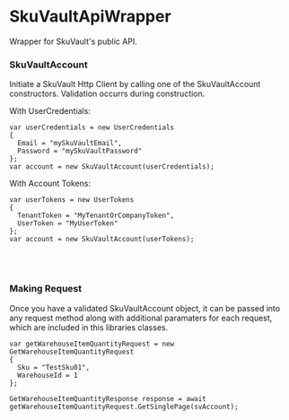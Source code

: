 # SkuVaultApiWrapper
Wrapper for SkuVault's public API.

<h3>SkuVaultAccount</h3>
Initiate a SkuVault Http Client by calling one of the SkuVaultAccount constructors. Validation occurrs during construction. 

With UserCredentials:</br>
<pre><code>var userCredentials = new UserCredentials
{
  Email = "mySkuVaultEmail",
  Password = "mySkuVaultPassword"
};
var account = new SkuVaultAccount(userCredentials);</code></pre>

With Account Tokens:</br>
<pre><code>var userTokens = new UserTokens
{
  TenantToken = "MyTenantOrCompanyToken",
  UserToken = "MyUserToken"
};
var account = new SkuVaultAccount(userTokens); 
</code></pre>

</br></br>
<h3>Making Request</h3>
Once you have a validated SkuVaultAccount object, it can be passed into any request method along with additional paramaters for each request, which are included in this libraries classes.

<pre><code>var getWarehouseItemQuantityRequest = new GetWarehouseItemQuantityRequest
{
  Sku = "TestSku01",
  WarehouseId = 1
};

GetWarehouseItemQuantityResponse response = await getWarehouseItemQuantityRequest.GetSinglePage(svAccount);
</code></pre>
